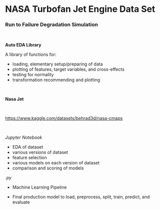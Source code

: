 # NASA Turbofan Jet Engine Data Set
### Run to Failure Degradation Simulation 
<br>

**Auto EDA Library**

A library of functions for: 
* loading, elementary setup/preparing of data
* plotting of features, target variables, and cross-effects
* testing for normality
* transformation recommending and plotting
<br>

__Nasa Jet__

<br>

https://www.kaggle.com/datasets/behrad3d/nasa-cmaps

<br>

*Jupyter Notebook*

* EDA of dataset
* various versions of dataset
* feature selection
* various models on each version of dataset
* comparison and scoring of models

*.py*

* Machine Learning Pipeline

* Final production model to load, preprocess, split, train, predict, and evaluate
